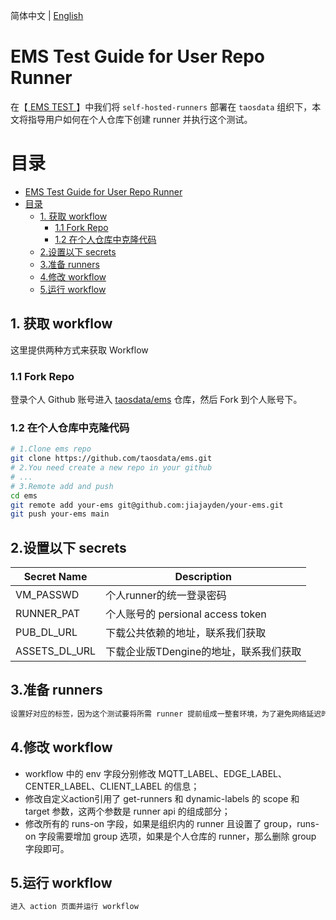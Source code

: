 简体中文 | [English](USER_REPO_TEST_GUIDE.md)

# EMS Test Guide for User Repo Runner
在【[ EMS TEST ]( ./README-CN.md )】中我们将 `self-hosted-runners` 部署在 `taosdata` 组织下，本文将指导用户如何在个人仓库下创建 runner 并执行这个测试。

# 目录
- [EMS Test Guide for User Repo Runner](#ems-test-guide-for-user-repo-runner)
- [目录](#目录)
  - [1. 获取 workflow](#1-获取-workflow)
    - [1.1 Fork Repo](#11-fork-repo)
    - [1.2 在个人仓库中克隆代码](#12-在个人仓库中克隆代码)
  - [2.设置以下 secrets](#2设置以下-secrets)
  - [3.准备 runners](#3准备-runners)
  - [4.修改 workflow](#4修改-workflow)
  - [5.运行 workflow](#5运行-workflow)


## 1. 获取 workflow
这里提供两种方式来获取 Workflow
### 1.1 Fork Repo
登录个人 Github 账号进入 [taosdata/ems](https://github.com/taosdata/ems) 仓库，然后 Fork 到个人账号下。
### 1.2 在个人仓库中克隆代码
```bash
# 1.Clone ems repo
git clone https://github.com/taosdata/ems.git
# 2.You need create a new repo in your github
# ...
# 3.Remote add and push
cd ems
git remote add your-ems git@github.com:jiajayden/your-ems.git
git push your-ems main
```

## 2.设置以下 secrets
| Secret Name   | Description                      |
|---------------|----------------------------------|
| VM_PASSWD     | 个人runner的统一登录密码            |
| RUNNER_PAT    | 个人账号的 persional access token  |
| PUB_DL_URL    | 下载公共依赖的地址，联系我们获取       |
| ASSETS_DL_URL | 下载企业版TDengine的地址，联系我们获取 |

## 3.准备 runners
```markdown
设置好对应的标签，因为这个测试要将所需 runner 提前组成一整套环境，为了避免网络延迟时标签重复带来的重复引用，每个 runner 需要有独特的标签。
```

## 4.修改 workflow
- workflow 中的 env 字段分别修改 MQTT_LABEL、EDGE_LABEL、CENTER_LABEL、CLIENT_LABEL 的信息；
- 修改自定义action引用了 get-runners 和 dynamic-labels 的 scope 和 target 参数，这两个参数是 runner api 的组成部分；
- 修改所有的 runs-on 字段，如果是组织内的 runner 且设置了 group，runs-on 字段需要增加 group 选项，如果是个人仓库的 runner，那么删除 group 字段即可。

## 5.运行 workflow
```markdown
进入 action 页面并运行 workflow
```
